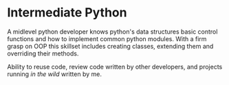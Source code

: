 # Intermediate Python

A midlevel python developer knows python's data structures basic control functions and how to implement common python modules.  With a firm grasp on OOP this skillset includes creating classes, extending them and overriding their methods.

Ability to reuse code, review code written by other developers, and projects running _in the wild_ written by me.

